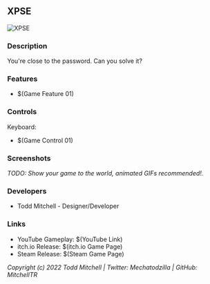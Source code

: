 

## XPSE

![XPSE](screenshots/screenshot000.png "$(Game Title)")

### Description

You're close to the password. Can you solve it?

### Features

 - $(Game Feature 01)

### Controls

Keyboard:
 - $(Game Control 01)

### Screenshots

_TODO: Show your game to the world, animated GIFs recommended!._

### Developers

 - Todd Mitchell - Designer/Developer

### Links

 - YouTube Gameplay: $(YouTube Link)
 - itch.io Release: $(itch.io Game Page)
 - Steam Release: $(Steam Game Page)

*Copyright (c) 2022 Todd Mitchell | Twitter: Mechatodzilla | GitHub: MitchellTR*
